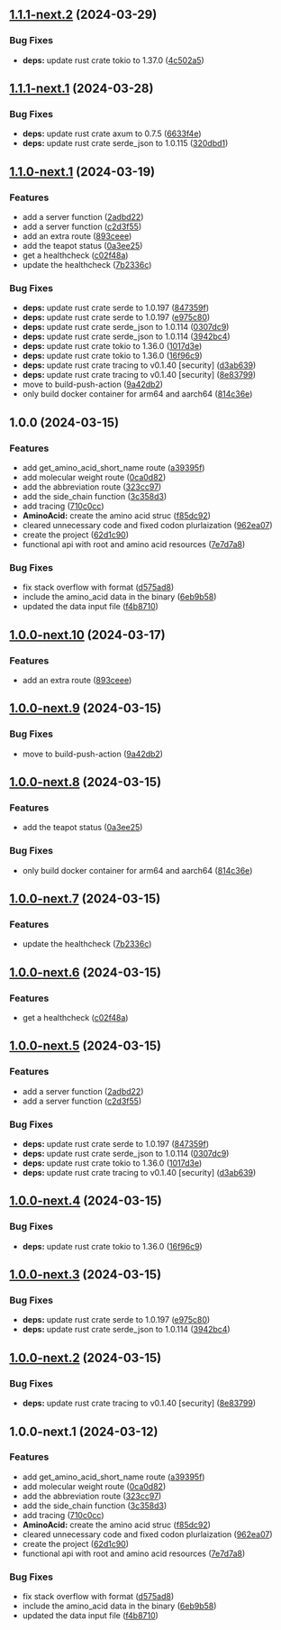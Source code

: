 ## [1.1.1-next.2](https://github.com/AliSajid/aaprop/compare/v1.1.1-next.1...v1.1.1-next.2) (2024-03-29)


### Bug Fixes

* **deps:** update rust crate tokio to 1.37.0 ([4c502a5](https://github.com/AliSajid/aaprop/commit/4c502a5d9a1653eedbe75179a20713ac4896b701))

## [1.1.1-next.1](https://github.com/AliSajid/aaprop/compare/v1.1.0...v1.1.1-next.1) (2024-03-28)


### Bug Fixes

* **deps:** update rust crate axum to 0.7.5 ([6633f4e](https://github.com/AliSajid/aaprop/commit/6633f4e57dad96f275de3b6fc761040befb4532d))
* **deps:** update rust crate serde_json to 1.0.115 ([320dbd1](https://github.com/AliSajid/aaprop/commit/320dbd1e66281e771ce603d7826741b7174510d1))

## [1.1.0-next.1](https://github.com/AliSajid/aaprop/compare/v1.0.0...v1.1.0-next.1) (2024-03-19)


### Features

* add a server function ([2adbd22](https://github.com/AliSajid/aaprop/commit/2adbd221a13b8959e038906df0c430f6534572da))
* add a server function ([c2d3f55](https://github.com/AliSajid/aaprop/commit/c2d3f5595be105ff4473086e3d82bfc827911339))
* add an extra route ([893ceee](https://github.com/AliSajid/aaprop/commit/893ceee94986befc49e6a9e05dd69cd6d09978fa))
* add the teapot status ([0a3ee25](https://github.com/AliSajid/aaprop/commit/0a3ee258b9b4b6f715f76a7d6171c9497bcf8d48))
* get a healthcheck ([c02f48a](https://github.com/AliSajid/aaprop/commit/c02f48a22d54795f499e537e8b5bb375bbb5409c))
* update the healthcheck ([7b2336c](https://github.com/AliSajid/aaprop/commit/7b2336c37b735a908c8f6d168f835fb275d629d8))


### Bug Fixes

* **deps:** update rust crate serde to 1.0.197 ([847359f](https://github.com/AliSajid/aaprop/commit/847359f24174bbc2ce782262c0d696ddc83aaa8b))
* **deps:** update rust crate serde to 1.0.197 ([e975c80](https://github.com/AliSajid/aaprop/commit/e975c80a07d036deaf3a05ee7c07827e27a322c8))
* **deps:** update rust crate serde_json to 1.0.114 ([0307dc9](https://github.com/AliSajid/aaprop/commit/0307dc91147f41848a6bd0db80475f3a36c42934))
* **deps:** update rust crate serde_json to 1.0.114 ([3942bc4](https://github.com/AliSajid/aaprop/commit/3942bc4162e400c7d041c2d469cf9e75d8acb52a))
* **deps:** update rust crate tokio to 1.36.0 ([1017d3e](https://github.com/AliSajid/aaprop/commit/1017d3ea31bc14f42e884428e9372a1e2b253cb2))
* **deps:** update rust crate tokio to 1.36.0 ([16f96c9](https://github.com/AliSajid/aaprop/commit/16f96c9a2c6a8234ab7f62cf88b1fb98adaa6b5f))
* **deps:** update rust crate tracing to v0.1.40 [security] ([d3ab639](https://github.com/AliSajid/aaprop/commit/d3ab6391bb65938b96f967bc8a4fae2825723384))
* **deps:** update rust crate tracing to v0.1.40 [security] ([8e83799](https://github.com/AliSajid/aaprop/commit/8e83799d5a982d51f451b169e7ab103a72aa013c))
* move to build-push-action ([9a42db2](https://github.com/AliSajid/aaprop/commit/9a42db2c0151d076e8fd238633e35f85c767d5b4))
* only build docker container for arm64 and aarch64 ([814c36e](https://github.com/AliSajid/aaprop/commit/814c36ed471acaf30717ca8287cd0a56b9545340))

## 1.0.0 (2024-03-15)


### Features

* add get_amino_acid_short_name route ([a39395f](https://github.com/AliSajid/aaprop/commit/a39395fc79e4cc0dc4a341567ba505b594f1827c))
* add molecular weight route ([0ca0d82](https://github.com/AliSajid/aaprop/commit/0ca0d823919e33f2ed711212595d90864012bb00))
* add the abbreviation route ([323cc97](https://github.com/AliSajid/aaprop/commit/323cc976429871f44a75712aee5961b832d25652))
* add the side_chain function ([3c358d3](https://github.com/AliSajid/aaprop/commit/3c358d3caa5157ee4a92e9c37535b7de97aacbc8))
* add tracing ([710c0cc](https://github.com/AliSajid/aaprop/commit/710c0ccf2c6cd859e9a0759fe109b2c8780f8f09))
* **AminoAcid:** create the amino acid struc ([f85dc92](https://github.com/AliSajid/aaprop/commit/f85dc92f23a346c68de4d60f9000f938a2fc8403))
* cleared unnecessary code and fixed codon plurlaization ([962ea07](https://github.com/AliSajid/aaprop/commit/962ea077f57b5cbb530ddd050a28a07bf5fc27be))
* create the project ([62d1c90](https://github.com/AliSajid/aaprop/commit/62d1c9098ca1a8c05ae38950ca62ab249f9fa04a))
* functional api with root and amino acid resources ([7e7d7a8](https://github.com/AliSajid/aaprop/commit/7e7d7a8b58eb855aac2251c8498b4d187a60a823))


### Bug Fixes

* fix stack overflow with format ([d575ad8](https://github.com/AliSajid/aaprop/commit/d575ad8c96b2a37487aaecb7e9b1ad5b79062f41))
* include the amino_acid data in the binary ([6eb9b58](https://github.com/AliSajid/aaprop/commit/6eb9b58809b8c9c517abd7a255cae7b757ff2feb))
* updated the data input file ([f4b8710](https://github.com/AliSajid/aaprop/commit/f4b8710e4a8331413bc29a41217401425ee39b72))

## [1.0.0-next.10](https://github.com/AliSajid/aaprop/compare/v1.0.0-next.9...v1.0.0-next.10) (2024-03-17)


### Features

* add an extra route ([893ceee](https://github.com/AliSajid/aaprop/commit/893ceee94986befc49e6a9e05dd69cd6d09978fa))

## [1.0.0-next.9](https://github.com/AliSajid/aaprop/compare/v1.0.0-next.8...v1.0.0-next.9) (2024-03-15)


### Bug Fixes

* move to build-push-action ([9a42db2](https://github.com/AliSajid/aaprop/commit/9a42db2c0151d076e8fd238633e35f85c767d5b4))

## [1.0.0-next.8](https://github.com/AliSajid/aaprop/compare/v1.0.0-next.7...v1.0.0-next.8) (2024-03-15)


### Features

* add the teapot status ([0a3ee25](https://github.com/AliSajid/aaprop/commit/0a3ee258b9b4b6f715f76a7d6171c9497bcf8d48))


### Bug Fixes

* only build docker container for arm64 and aarch64 ([814c36e](https://github.com/AliSajid/aaprop/commit/814c36ed471acaf30717ca8287cd0a56b9545340))

## [1.0.0-next.7](https://github.com/AliSajid/aaprop/compare/v1.0.0-next.6...v1.0.0-next.7) (2024-03-15)


### Features

* update the healthcheck ([7b2336c](https://github.com/AliSajid/aaprop/commit/7b2336c37b735a908c8f6d168f835fb275d629d8))

## [1.0.0-next.6](https://github.com/AliSajid/aaprop/compare/v1.0.0-next.5...v1.0.0-next.6) (2024-03-15)


### Features

* get a healthcheck ([c02f48a](https://github.com/AliSajid/aaprop/commit/c02f48a22d54795f499e537e8b5bb375bbb5409c))

## [1.0.0-next.5](https://github.com/AliSajid/aaprop/compare/v1.0.0-next.4...v1.0.0-next.5) (2024-03-15)


### Features

* add a server function ([2adbd22](https://github.com/AliSajid/aaprop/commit/2adbd221a13b8959e038906df0c430f6534572da))
* add a server function ([c2d3f55](https://github.com/AliSajid/aaprop/commit/c2d3f5595be105ff4473086e3d82bfc827911339))


### Bug Fixes

* **deps:** update rust crate serde to 1.0.197 ([847359f](https://github.com/AliSajid/aaprop/commit/847359f24174bbc2ce782262c0d696ddc83aaa8b))
* **deps:** update rust crate serde_json to 1.0.114 ([0307dc9](https://github.com/AliSajid/aaprop/commit/0307dc91147f41848a6bd0db80475f3a36c42934))
* **deps:** update rust crate tokio to 1.36.0 ([1017d3e](https://github.com/AliSajid/aaprop/commit/1017d3ea31bc14f42e884428e9372a1e2b253cb2))
* **deps:** update rust crate tracing to v0.1.40 [security] ([d3ab639](https://github.com/AliSajid/aaprop/commit/d3ab6391bb65938b96f967bc8a4fae2825723384))

## [1.0.0-next.4](https://github.com/AliSajid/aaprop/compare/v1.0.0-next.3...v1.0.0-next.4) (2024-03-15)


### Bug Fixes

* **deps:** update rust crate tokio to 1.36.0 ([16f96c9](https://github.com/AliSajid/aaprop/commit/16f96c9a2c6a8234ab7f62cf88b1fb98adaa6b5f))

## [1.0.0-next.3](https://github.com/AliSajid/aaprop/compare/v1.0.0-next.2...v1.0.0-next.3) (2024-03-15)


### Bug Fixes

* **deps:** update rust crate serde to 1.0.197 ([e975c80](https://github.com/AliSajid/aaprop/commit/e975c80a07d036deaf3a05ee7c07827e27a322c8))
* **deps:** update rust crate serde_json to 1.0.114 ([3942bc4](https://github.com/AliSajid/aaprop/commit/3942bc4162e400c7d041c2d469cf9e75d8acb52a))

## [1.0.0-next.2](https://github.com/AliSajid/aaprop/compare/v1.0.0-next.1...v1.0.0-next.2) (2024-03-15)


### Bug Fixes

* **deps:** update rust crate tracing to v0.1.40 [security] ([8e83799](https://github.com/AliSajid/aaprop/commit/8e83799d5a982d51f451b169e7ab103a72aa013c))

## 1.0.0-next.1 (2024-03-12)


### Features

* add get_amino_acid_short_name route ([a39395f](https://github.com/AliSajid/aaprop/commit/a39395fc79e4cc0dc4a341567ba505b594f1827c))
* add molecular weight route ([0ca0d82](https://github.com/AliSajid/aaprop/commit/0ca0d823919e33f2ed711212595d90864012bb00))
* add the abbreviation route ([323cc97](https://github.com/AliSajid/aaprop/commit/323cc976429871f44a75712aee5961b832d25652))
* add the side_chain function ([3c358d3](https://github.com/AliSajid/aaprop/commit/3c358d3caa5157ee4a92e9c37535b7de97aacbc8))
* add tracing ([710c0cc](https://github.com/AliSajid/aaprop/commit/710c0ccf2c6cd859e9a0759fe109b2c8780f8f09))
* **AminoAcid:** create the amino acid struc ([f85dc92](https://github.com/AliSajid/aaprop/commit/f85dc92f23a346c68de4d60f9000f938a2fc8403))
* cleared unnecessary code and fixed codon plurlaization ([962ea07](https://github.com/AliSajid/aaprop/commit/962ea077f57b5cbb530ddd050a28a07bf5fc27be))
* create the project ([62d1c90](https://github.com/AliSajid/aaprop/commit/62d1c9098ca1a8c05ae38950ca62ab249f9fa04a))
* functional api with root and amino acid resources ([7e7d7a8](https://github.com/AliSajid/aaprop/commit/7e7d7a8b58eb855aac2251c8498b4d187a60a823))


### Bug Fixes

* fix stack overflow with format ([d575ad8](https://github.com/AliSajid/aaprop/commit/d575ad8c96b2a37487aaecb7e9b1ad5b79062f41))
* include the amino_acid data in the binary ([6eb9b58](https://github.com/AliSajid/aaprop/commit/6eb9b58809b8c9c517abd7a255cae7b757ff2feb))
* updated the data input file ([f4b8710](https://github.com/AliSajid/aaprop/commit/f4b8710e4a8331413bc29a41217401425ee39b72))

